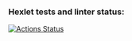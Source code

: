 ### Hexlet tests and linter status:
[![Actions Status](https://github.com/Kimpa4i/frontend-project-11/actions/workflows/hexlet-check.yml/badge.svg)](https://github.com/Kimpa4i/frontend-project-11/actions)